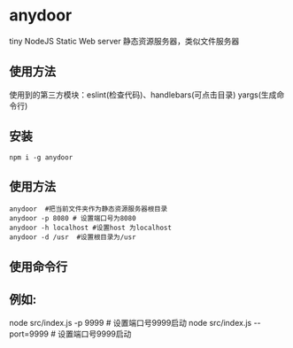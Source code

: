 # anydoor
tiny NodeJS Static Web server
静态资源服务器，类似文件服务器

## 使用方法
使用到的第三方模块：eslint(检查代码)、handlebars(可点击目录) yargs(生成命令行)

## 安装
```
npm i -g anydoor
```
## 使用方法
```
anydoor  #把当前文件夹作为静态资源服务器根目录
anydoor -p 8080 # 设置端口号为8080
anydoor -h localhost #设置host 为localhost
anydoor -d /usr  #设置根目录为/usr
```
## 使用命令行
## 例如:
node src/index.js -p 9999  # 设置端口号9999启动
node src/index.js --port=9999  # 设置端口号9999启动
